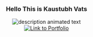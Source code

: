 <h3 align="center">Hello This is Kaustubh Vats</h3>
<div align="center">
<img src="https://readme-typing-svg.herokuapp.com?color=%2336BCF7&center=true&lines=Web+and+Android+Developer;Data+Structure+and+Algorithm+enthusiast;Student+at+Lovely+Professional+University&width=430" alt="description animated text"/>
</div>
<div align="center">
  <a target="_blank" href="https://kaustubhvats-portfolio.netlify.app" align="center"><img src="https://img.shields.io/static/v1?label=Link To&message=My%20Portfolio%20Website&color=007aff" alt="Link to Portfolio"></a>
</div>
<!--
**kaustubh-vats/kaustubh-vats** is a ✨ _special_ ✨ repository because its `README.md` (this file) appears on your GitHub profile.

Here are some ideas to get you started:

- 🔭 I’m currently working on ...
- 🌱 I’m currently learning ...
- 👯 I’m looking to collaborate on ...
- 🤔 I’m looking for help with ...
- 💬 Ask me about ...
- 📫 How to reach me: ...
- 😄 Pronouns: ...
- ⚡ Fun fact: ...
-->
